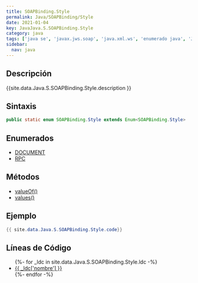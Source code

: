 ```yaml
---
title: SOAPBinding.Style
permalink: Java/SOAPBinding/Style
date: 2021-01-04
key: JavaJava.S.SOAPBinding.Style
category: java
tags: ['java se', 'javax.jws.soap', 'java.xml.ws', 'enumerado java', 'Java 1.0']
sidebar: 
  nav: java
---
```


## Descripción
{{site.data.Java.S.SOAPBinding.Style.description }}

## Sintaxis
~~~java
public static enum SOAPBinding.Style extends Enum<SOAPBinding.Style>
~~~

## Enumerados
* [DOCUMENT](/Java/SOAPBinding/Style/DOCUMENT)
* [RPC](/Java/SOAPBinding/Style/RPC)

## Métodos
* [valueOf()](/Java/SOAPBinding/Style/valueOf)
* [values()](/Java/SOAPBinding/Style/values)

## Ejemplo
~~~java
{{ site.data.Java.S.SOAPBinding.Style.code}}
~~~

## Líneas de Código
<ul>
{%- for _ldc in site.data.Java.S.SOAPBinding.Style.ldc -%}
   <li>
       <a href="{{_ldc['url'] }}">{{ _ldc['nombre'] }}</a>
   </li>
{%- endfor -%}
</ul>
